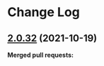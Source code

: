 # Change Log

## [2.0.32](https://github.com/lightapi/hybrid-query/tree/2.0.32) (2021-10-19)


**Merged pull requests:**
